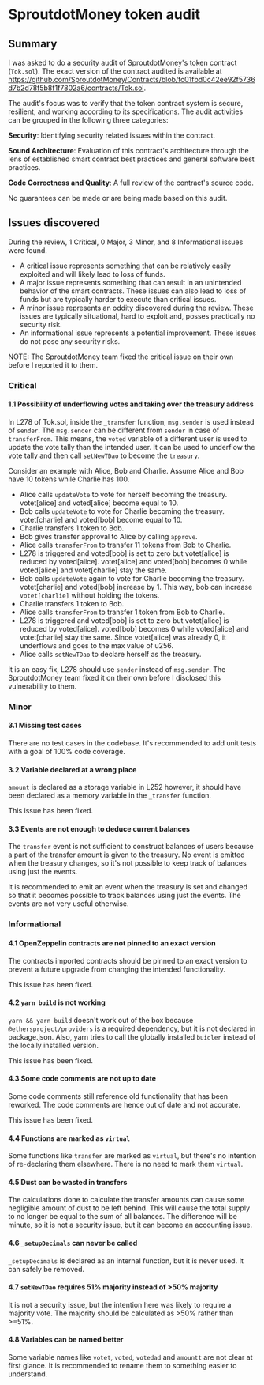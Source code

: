 # SproutdotMoney token audit

## Summary

I was asked to do a security audit of SproutdotMoney's token contract (`Tok.sol`). The exact version of the contract audited is available at <https://github.com/SproutdotMoney/Contracts/blob/fc01fbd0c42ee92f5736d7b2d78f5b8f1f7802a6/contracts/Tok.sol>.

The audit's focus was to verify that the token contract system is secure, resilient, and working according to its specifications. The audit activities can be grouped in the following three categories:

**Security**: Identifying security related issues within the contract.

**Sound Architecture**: Evaluation of this contract's architecture through the lens of established smart contract best practices and general software best practices.

**Code Correctness and Quality**: A full review of the contract's source code.

No guarantees can be made or are being made based on this audit.

## Issues discovered

During the review, 1 Critical, 0 Major, 3 Minor, and 8 Informational issues were found.

- A critical issue represents something that can be relatively easily exploited and will likely lead to loss of funds.
- A major issue represents something that can result in an unintended behavior of the smart contracts. These issues can also lead to loss of funds but are typically harder to execute than critical issues.
- A minor issue represents an oddity discovered during the review. These issues are typically situational, hard to exploit and, posses practically no security risk.
- An informational issue represents a potential improvement. These issues do not pose any security risks.

NOTE: The SproutdotMoney team fixed the critical issue on their own before I reported it to them.

### Critical

#### 1.1 Possibility of underflowing votes and taking over the treasury address

In L278 of Tok.sol, inside the `_transfer` function, `msg.sender` is used instead of `sender`. The `msg.sender` can be different from `sender` in case of `transferFrom`. This means, the `voted` variable of a different user is used to update the vote tally than the intended user. It can be used to underflow the vote tally and then call `setNewTDao` to become the `treasury`.

Consider an example with Alice, Bob and Charlie. Assume Alice and Bob have 10 tokens while Charlie has 100.

- Alice calls `updateVote` to vote for herself becoming the treasury. votet[alice] and voted[alice] become equal to 10.
- Bob calls `updateVote` to vote for Charlie becoming the treasury. votet[charlie] and voted[bob] become equal to 10.
- Charlie transfers 1 token to Bob.
- Bob gives transfer approval to Alice by calling `approve`.
- Alice calls `transferFrom` to transfer 11 tokens from Bob to Charlie.
- L278 is triggered and voted[bob] is set to zero but votet[alice] is reduced by voted[alice]. votet[alice] and voted[bob] becomes 0 while voted[alice] and votet[charlie] stay the same.
- Bob calls `updateVote` again to vote for Charlie becoming the treasury. votet[charlie] and voted[bob] increase by 1. This way, bob can increase `votet[charlie]` without holding the tokens.
- Charlie transfers 1 token to Bob.
- Alice calls `transferFrom` to transfer 1 token from Bob to Charlie.
- L278 is triggered and voted[bob] is set to zero but votet[alice] is reduced by voted[alice]. voted[bob] becomes 0 while voted[alice] and votet[charlie] stay the same. Since votet[alice] was already 0, it underflows and goes to the max value of u256.
- Alice calls `setNewTDao` to declare herself as the treasury.

It is an easy fix, L278 should use `sender` instead of `msg.sender`. The SproutdotMoney team fixed it on their own before I disclosed this vulnerability to them.

### Minor

#### 3.1 Missing test cases

There are no test cases in the codebase. It's recommended to add unit tests with a goal of 100% code coverage.

#### 3.2 Variable declared at a wrong place

`amount` is declared as a storage variable in L252 however, it should have been declared as a memory variable in the `_transfer` function.

This issue has been fixed.


#### 3.3 Events are not enough to deduce current balances

The `transfer` event is not sufficient to construct balances of users because a part of the transfer amount is given to the treasury. No event is emitted when the treasury changes, so it's not possible to keep track of balances using just the events.

It is recommended to emit an event when the treasury is set and changed so that it becomes possible to track balances using just the events. The events are not very useful otherwise.

### Informational

#### 4.1 OpenZeppelin contracts are not pinned to an exact version

The contracts imported contracts should be pinned to an exact version to prevent a future upgrade from changing the intended functionality.

This issue has been fixed.

#### 4.2 `yarn build` is not working

`yarn && yarn build` doesn't work out of the box because `@ethersproject/providers` is a required dependency, but it is not declared in package.json. Also, yarn tries to call the globally installed `buidler` instead of the locally installed version.

This issue has been fixed.

#### 4.3 Some code comments are not up to date

Some code comments still reference old functionality that has been reworked. The code comments are hence out of date and not accurate.

This issue has been fixed.

#### 4.4 Functions are marked as `virtual`

Some functions like `transfer` are marked as `virtual`, but there's no intention of re-declaring them elsewhere. There is no need to mark them `virtual`.

#### 4.5 Dust can be wasted in transfers

The calculations done to calculate the transfer amounts can cause some negligible amount of dust to be left behind. This will cause the total supply to no longer be equal to the sum of all balances. The difference will be minute, so it is not a security issue, but it can become an accounting issue.

#### 4.6 `_setupDecimals` can never be called

`_setupDecimals` is declared as an internal function, but it is never used. It can safely be removed.

#### 4.7 `setNewTDao` requires 51% majority instead of >50% majority

It is not a security issue, but the intention here was likely to require a majority vote. The majority should be calculated as >50% rather than >=51%.

#### 4.8 Variables can be named better

Some variable names like `votet`, `voted`, `votedad` and `amountt` are not clear at first glance. It is recommended to rename them to something easier to understand.

